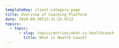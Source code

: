 ```yaml
---
templateKey: client-category-page
title: Overview of Coaching Platform
date: 2020-09-30T23:31:25.971Z
topics:
  - topic:
      - slug: topics/entries/what-is-healthcoach
        title: What is Health Coach?
---
```


